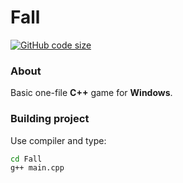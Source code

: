 # Fall
[![GitHub code size](https://img.shields.io/github/languages/code-size/0starzyk/Fall?style=flat)](https://github.com/0starzyk/Fall)
### About
Basic one-file **C++** game for **Windows**.
### Building project
Use compiler and type:
```sh
cd Fall
g++ main.cpp
```
